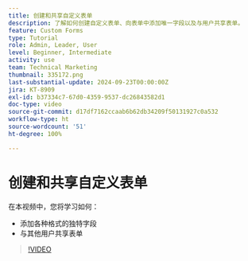 ```yaml
---
title: 创建和共享自定义表单
description: 了解如何创建自定义表单、向表单中添加唯一字段以及与用户共享表单。
feature: Custom Forms
type: Tutorial
role: Admin, Leader, User
level: Beginner, Intermediate
activity: use
team: Technical Marketing
thumbnail: 335172.png
last-substantial-update: 2024-09-23T00:00:00Z
jira: KT-8909
exl-id: b37334c7-67d0-4359-9537-dc26843582d1
doc-type: video
source-git-commit: d17df7162ccaab6b62db34209f50131927c0a532
workflow-type: ht
source-wordcount: '51'
ht-degree: 100%

---
```


# 创建和共享自定义表单

在本视频中，您将学习如何：

* 添加各种格式的独特字段
* 与其他用户共享表单

>[!VIDEO](https://video.tv.adobe.com/v/335172/?quality=12&learn=on&enablevpops)

